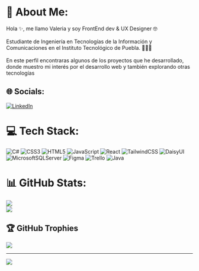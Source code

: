 # 💫 About Me:
Hola ✨, me llamo Valeria y soy FrontEnd dev & UX Designer 🤓<br><br>Estudiante de Ingeniería en Tecnologías de la Información y Comunicaciones en el Instituto Tecnológico de Puebla. 👷🏻‍♀️<br><br>En este perfil encontraras algunos de los proyectos que he desarrollado, donde muestro mi interés por el desarrollo web y también explorando otras tecnologías


## 🌐 Socials:
[![LinkedIn](https://img.shields.io/badge/LinkedIn-%230077B5.svg?logo=linkedin&logoColor=white)](https://linkedin.com/in/valeria-apalma) 

# 💻 Tech Stack:
![C#](https://img.shields.io/badge/c%23-%23239120.svg?style=for-the-badge&logo=csharp&logoColor=white) ![CSS3](https://img.shields.io/badge/css3-%231572B6.svg?style=for-the-badge&logo=css3&logoColor=white) ![HTML5](https://img.shields.io/badge/html5-%23E34F26.svg?style=for-the-badge&logo=html5&logoColor=white) ![JavaScript](https://img.shields.io/badge/javascript-%23323330.svg?style=for-the-badge&logo=javascript&logoColor=%23F7DF1E) ![React](https://img.shields.io/badge/react-%2320232a.svg?style=for-the-badge&logo=react&logoColor=%2361DAFB) ![TailwindCSS](https://img.shields.io/badge/tailwindcss-%2338B2AC.svg?style=for-the-badge&logo=tailwind-css&logoColor=white) ![DaisyUI](https://img.shields.io/badge/daisyui-5A0EF8?style=for-the-badge&logo=daisyui&logoColor=white) ![MicrosoftSQLServer](https://img.shields.io/badge/Microsoft%20SQL%20Server-CC2927?style=for-the-badge&logo=microsoft%20sql%20server&logoColor=white) ![Figma](https://img.shields.io/badge/figma-%23F24E1E.svg?style=for-the-badge&logo=figma&logoColor=white) ![Trello](https://img.shields.io/badge/Trello-%23026AA7.svg?style=for-the-badge&logo=Trello&logoColor=white) ![Java](https://img.shields.io/badge/java-%23ED8B00.svg?style=for-the-badge&logo=openjdk&logoColor=white)
# 📊 GitHub Stats:
![](https://github-readme-streak-stats.herokuapp.com/?user=valu-cmd&theme=blueberry&hide_border=false)<br/>
![](https://github-readme-stats.vercel.app/api/top-langs/?username=valu-cmd&theme=blueberry&hide_border=false&include_all_commits=true&count_private=true&layout=compact)

## 🏆 GitHub Trophies
![](https://github-profile-trophy.vercel.app/?username=valu-cmd&theme=radical&no-frame=true&no-bg=true&margin-w=4)

---
[![](https://visitcount.itsvg.in/api?id=valu-cmd&icon=4&color=8)](https://visitcount.itsvg.in)

<!-- Proudly created with GPRM ( https://gprm.itsvg.in ) -->
